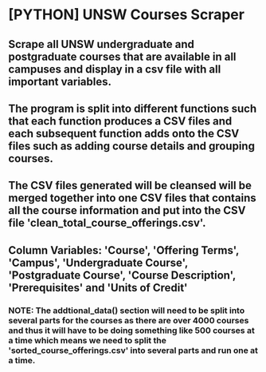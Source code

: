 # [PYTHON] UNSW Courses Scraper

## Scrape all UNSW undergraduate and postgraduate courses that are available in all campuses and display in a csv file with all important variables.

## The program is split into different functions such that each function produces a CSV files and each subsequent function adds onto the CSV files such as adding course details and grouping courses.

## The CSV files generated will be cleansed will be merged together into one CSV files that contains all the course information and put into the CSV file 'clean_total_course_offerings.csv'.

## Column Variables: 'Course', 'Offering Terms', 'Campus', 'Undergraduate Course', 'Postgraduate Course', 'Course Description', 'Prerequisites' and 'Units of Credit'

### NOTE: The addtional_data() section will need to be split into several parts for the courses as there are over 4000 courses and thus it will have to be doing something like 500 courses at a time which means we need to split the 'sorted_course_offerings.csv' into several parts and run one at a time. 
